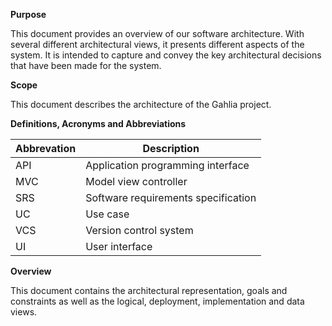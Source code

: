 **Purpose**

This document provides an overview of our software architecture. With several different architectural views, it presents different aspects of the system. It is intended to capture and convey the key architectural decisions that have been made for the system.

**Scope**

This document describes the architecture of the Gahlia project.

**Definitions, Acronyms and Abbreviations**

| Abbrevation | Description                            |
| ----------- | -------------------------------------- |
| API         | Application programming interface      |
| MVC         | Model view controller                  |
| SRS         | Software requirements specification    |
| UC          | Use case                               |
| VCS         | Version control system                 |
| UI          | User interface                         |


**Overview**

This document contains the architectural representation, goals and constraints as well as the logical, deployment, implementation and data views.